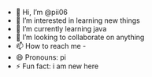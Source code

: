 - 👋 Hi, I’m @pii06
- 👀 I’m interested in learning new things
- 🌱 I’m currently learning java
- 💞️ I’m looking to collaborate on anything
- 📫 How to reach me -
- 😄 Pronouns: pi
- ⚡ Fun fact: i am new here

<!---
pii06/pii06 is a ✨ special ✨ repository because its `README.md` (this file) appears on your GitHub profile.
You can click the Preview link to take a look at your changes.
--->

